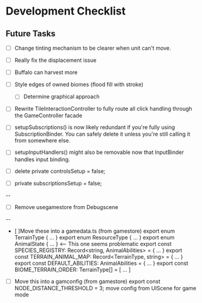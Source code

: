 # Development Checklist

## Future Tasks

- [ ] Change tinting mechanism to be clearer when unit can't move.
- [ ] Really fix the displacement issue
- [ ] Buffalo can harvest more

- [ ] Style edges of owned biomes (flood fill with stroke)
  - [ ] Determine graphical approach

- [ ] Rewrite TileInteractionController to fully route all click handling through the GameController facade

- [ ] setupSubscriptions() is now likely redundant if you're fully using SubscriptionBinder. You can safely delete it unless you're still calling it from somewhere else.

- [ ] setupInputHandlers() might also be removable now that InputBinder handles input binding.

- [ ] delete private controlsSetup = false;
- [ ] private subscriptionsSetup = false;

--

- [ ] Remove usegamestore from Debugscene

--

- [ ]Move these into a gamedata.ts (from gamestore)
export enum TerrainType { ... }
export enum ResourceType { ... }
export enum AnimalState { ... }  <-- This one seems problematic
export const SPECIES_REGISTRY: Record<string, AnimalAbilities> = { ... }
export const TERRAIN_ANIMAL_MAP: Record<TerrainType, string> = { ... }
export const DEFAULT_ABILITIES: AnimalAbilities = { ... }
export const BIOME_TERRAIN_ORDER: TerrainType[] = [ ... ]

- [ ] Move this into a gamconfig (from gamestore)
export const NODE_DISTANCE_THRESHOLD = 3;
move config from UIScene for game mode 
